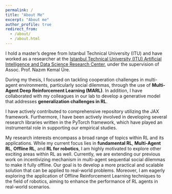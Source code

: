 ```yaml
---
permalink: /
title: "About Me"
excerpt: "About me"
author_profile: true
redirect_from: 
  - /about/
  - /about.html
---
```


I hold a master’s degree from Istanbul Technical University (ITU) and have worked as a researcher at the [Istanbul Technical University (ITU) Artificial Intelligence and Data Science Research Center](https://ai.itu.edu.tr/), under the supervision of Assoc. Prof. Nazım Kemal Üre.

During my thesis, I focused on tackling cooperation challenges in multi-agent environments, particularly social dilemmas, through the use of **Multi-Agent Deep Reinforcement Learning (MARL)**. In addition, I have collaborated with my colleagues in our lab to develop a generative model that addresses **generalization challenges in RL**.

I have actively contributed to comprehensive repository utilizing the JAX framework. Furthermore, I have been actively involved in developing several research libraries written in the PyTorch framework, which have played an instrumental role in supporting our empirical studies.

My research interests encompass a broad range of topics within RL and its applications. While my current focus lies in **fundamental RL**, **Multi-Agent RL**, **Offline RL**, and **RL for robotics**, I am highly motivated to explore other exciting areas within RL as well. Currently, we are extending our previous work on incentivizing mechanism in multi-agent sequential social dilemmas to make it fully offline. Our goal is to develop a more practical and scalable solution that can be applied to real-world problems. Moreover, I am eagerly exploring the application of Offline Reinforcement Learning techniques to the field of robotics, aiming to enhance the performance of RL agents in real-world scenarios.